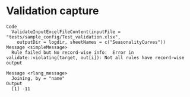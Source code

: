 # Validation capture

    Code
      ValidateInputExcelFileContent(inputFile = "tests/sample_config/Test_validation.xlsx",
        outputDir = logdir, sheetNames = c("SeasonalityCurves"))
    Message <simpleMessage>
      Rule failed but No record-wise info:  Error in validate::violating(target, out[i]): Not all rules have record-wise output
      
    Message <rlang_message>
      Joining, by = "name"
    Output
      [1] -11

